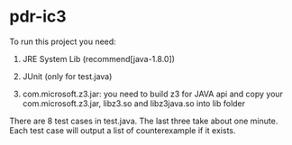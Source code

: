 # pdr-ic3

To run this project you need:


1) JRE System Lib (recommend[java-1.8.0])


2) JUnit (only for test.java)


3) com.microsoft.z3.jar: you need to build z3 for JAVA api and copy your com.microsoft.z3.jar, libz3.so and libz3java.so into lib folder


There are 8 test cases in test.java. The last three take about one minute. Each test case will output a list of counterexample if it exists.
